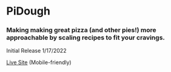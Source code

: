 # PiDough

### Making making great pizza (and other pies!) more approachable by scaling recipes to fit your cravings.

Initial Release 1/17/2022

[Live Site](https://idiomattic.github.io/pidough/#/) (Mobile-friendly)
